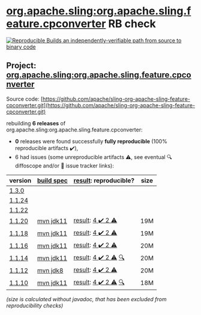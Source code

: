 [org.apache.sling:org.apache.sling.feature.cpconverter](https://search.maven.org/artifact/org.apache.sling/org.apache.sling.feature.cpconverter/) RB check
=======

[![Reproducible Builds](https://reproducible-builds.org/images/logos/rb.svg) an independently-verifiable path from source to binary code](https://reproducible-builds.org/)

## Project: [org.apache.sling:org.apache.sling.feature.cpconverter](https://search.maven.org/artifact/org.apache.sling/org.apache.sling.feature.cpconverter/)

Source code: [https://github.com/apache/sling-org-apache-sling-feature-cpconverter.git](https://github.com/apache/sling-org-apache-sling-feature-cpconverter.git)

rebuilding **6 releases** of org.apache.sling:org.apache.sling.feature.cpconverter:
- **0** releases were found successfully **fully reproducible** (100% reproducible artifacts :heavy_check_mark:),
- 6 had issues (some unreproducible artifacts :warning:, see eventual :mag: diffoscope and/or :memo: issue tracker links):

| version | [build spec](/BUILDSPEC.md) | [result](https://reproducible-builds.org/docs/jvm/): reproducible? | size |
| -- | --------- | ------ | -- |
| [1.3.0](https://search.maven.org/artifact/org.apache.sling/org.apache.sling.feature.cpconverter/1.3.0/pom) | | | |
| [1.1.24](https://search.maven.org/artifact/org.apache.sling/org.apache.sling.feature.cpconverter/1.1.24/pom) | | | |
| [1.1.22](https://search.maven.org/artifact/org.apache.sling/org.apache.sling.feature.cpconverter/1.1.22/pom) | | | |
| [1.1.20](https://search.maven.org/artifact/org.apache.sling/org.apache.sling.feature.cpconverter/1.1.20/pom) | [mvn jdk11](org.apache.sling.feature.cpconverter-1.1.20.buildspec) | [result](org.apache.sling.feature.cpconverter-1.1.20.buildinfo): [4 :heavy_check_mark:  2 :warning:](org.apache.sling.feature.cpconverter-1.1.20.buildcompare) | 19M |
| [1.1.18](https://search.maven.org/artifact/org.apache.sling/org.apache.sling.feature.cpconverter/1.1.18/pom) | [mvn jdk11](org.apache.sling.feature.cpconverter-1.1.18.buildspec) | [result](org.apache.sling.feature.cpconverter-1.1.18.buildinfo): [4 :heavy_check_mark:  2 :warning:](org.apache.sling.feature.cpconverter-1.1.18.buildcompare) | 19M |
| [1.1.16](https://search.maven.org/artifact/org.apache.sling/org.apache.sling.feature.cpconverter/1.1.16/pom) | [mvn jdk11](org.apache.sling.feature.cpconverter-1.1.16.buildspec) | [result](org.apache.sling.feature.cpconverter-1.1.16.buildinfo): [4 :heavy_check_mark:  2 :warning:](org.apache.sling.feature.cpconverter-1.1.16.buildcompare) | 20M |
| [1.1.14](https://search.maven.org/artifact/org.apache.sling/org.apache.sling.feature.cpconverter/1.1.14/pom) | [mvn jdk11](org.apache.sling.feature.cpconverter-1.1.14.buildspec) | [result](org.apache.sling.feature.cpconverter-1.1.14.buildinfo): [4 :heavy_check_mark:  2 :warning:](org.apache.sling.feature.cpconverter-1.1.14.buildcompare) [:mag:](org.apache.sling.feature.cpconverter-1.1.14.diffoscope) | 20M |
| [1.1.12](https://search.maven.org/artifact/org.apache.sling/org.apache.sling.feature.cpconverter/1.1.12/pom) | [mvn jdk8](org.apache.sling.feature.cpconverter-1.1.12.buildspec) | [result](org.apache.sling.feature.cpconverter-1.1.12.buildinfo): [4 :heavy_check_mark:  2 :warning:](org.apache.sling.feature.cpconverter-1.1.12.buildcompare) | 20M |
| [1.1.10](https://search.maven.org/artifact/org.apache.sling/org.apache.sling.feature.cpconverter/1.1.10/pom) | [mvn jdk11](org.apache.sling.feature.cpconverter-1.1.10.buildspec) | [result](org.apache.sling.feature.cpconverter-1.1.10.buildinfo): [4 :heavy_check_mark:  2 :warning:](org.apache.sling.feature.cpconverter-1.1.10.buildcompare) [:mag:](org.apache.sling.feature.cpconverter-1.1.10.diffoscope) | 18M |

<i>(size is calculated without javadoc, that has been excluded from reproducibility checks)</i>
